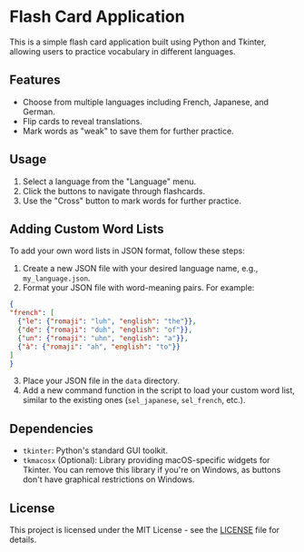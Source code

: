 # Flash Card Application

This is a simple flash card application built using Python and Tkinter, allowing users to practice vocabulary in different languages.

## Features

- Choose from multiple languages including French, Japanese, and German.
- Flip cards to reveal translations.
- Mark words as "weak" to save them for further practice.

## Usage

1. Select a language from the "Language" menu.
2. Click the buttons to navigate through flashcards.
3. Use the "Cross" button to mark words for further practice.

## Adding Custom Word Lists

To add your own word lists in JSON format, follow these steps:

1. Create a new JSON file with your desired language name, e.g., `my_language.json`.
2. Format your JSON file with word-meaning pairs. For example:
  ```json
{
  "french": [
    {"le": {"romaji": "luh", "english": "the"}},
    {"de": {"romaji": "duh", "english": "of"}},
    {"un": {"romaji": "uhn", "english": "a"}},
    {"à": {"romaji": "ah", "english": "to"}}
  ]
}
```
3. Place your JSON file in the `data` directory.
4. Add a new command function in the script to load your custom word list, similar to the existing ones (`sel_japanese`, `sel_french`, etc.).

## Dependencies

- `tkinter`: Python's standard GUI toolkit.
- `tkmacosx` (Optional): Library providing macOS-specific widgets for Tkinter. You can remove this library if you're on Windows, as buttons don't have graphical restrictions on Windows.

## License

This project is licensed under the MIT License - see the [LICENSE](LICENSE) file for details.
